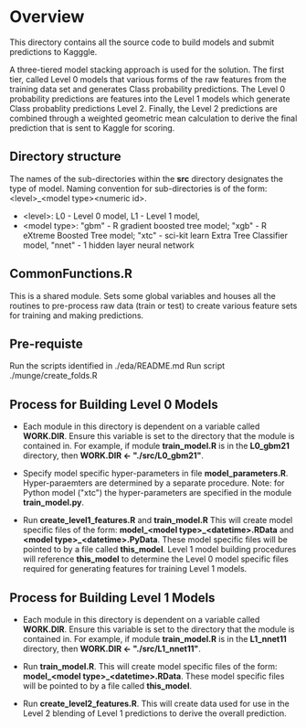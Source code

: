 Overview
=========

This directory contains all the source code to build models and submit predictions
to Kagggle.

A three-tiered model stacking approach is used for the solution.  The first tier, 
called Level 0 models that various forms of the raw features from the training
data set and generates Class probability predictions.  The Level 0 probability predictions 
are features into the Level 1 models which generate Class probablity predictions 
Level 2.  Finally, the Level 2 predictions are combined through a weighted 
geometric mean calculation to derive the final prediction that is sent to Kaggle 
for scoring.

## Directory structure
The names of the sub-directories within the **src** directory designates the type of
model.  Naming convention for sub-directories is of the form: \<level\>_\<model type\>\<numeric id\>.
* \<level\>: L0 - Level 0 model, L1 - Level 1 model, 
* \<model type\>: "gbm" - R gradient boosted tree model; "xgb" - R eXtreme Boosted Tree model;
"xtc" - sci-kit learn Extra Tree Classifier model, "nnet" - 1 hidden layer neural network

## CommonFunctions.R
This is a shared module. Sets some global variables and houses all the routines
to pre-process raw data (train or test) to create various feature sets for training 
and making predictions.

## Pre-requiste
Run the scripts identified in ./eda/README.md
Run script ./munge/create_folds.R

## Process for Building Level 0 Models
* Each module in this directory is dependent on a variable called **WORK.DIR**.  Ensure
this variable is set to the directory that the module is contained in.  For example, if
module **train_model.R** is in the **L0_gbm21** directory, then **WORK.DIR <- "./src/L0_gbm21"**.

* Specify model specific hyper-parameters in file **model_parameters.R**.  Hyper-paraemters
are determined by a separate procedure.  Note: for Python model ("xtc") the hyper-parameters
are specified in the module **train_model.py**.

* Run **create_level1_features.R** and **train_model.R**  This will create model 
specific files of the form: **model_\<model type\>_\<datetime\>.RData** and 
**\<model type\>_\<datetime\>.PyData**.  These model specific files will be pointed 
to by a file called **this_model**.  Level 1 model building procedures will reference **this_model** 
to determine the Level 0 model specific files required for generating features for training
Level 1 models.

## Process for Building Level 1 Models
* Each module in this directory is dependent on a variable called **WORK.DIR**.  Ensure
this variable is set to the directory that the module is contained in.  For example, if
module **train_model.R** is in the **L1_nnet11** directory, then **WORK.DIR <- "./src/L1_nnet11"**.

* Run **train_model.R**.  This will create model 
specific files of the form: **model_\<model type\>_\<datetime\>.RData**.  These model 
specific files will be pointed to by a file called **this_model**.

* Run **create_level2_features.R**.  This will create data used for use in the Level 2
blending of Level 1 predictions to derive the overall prediction.

